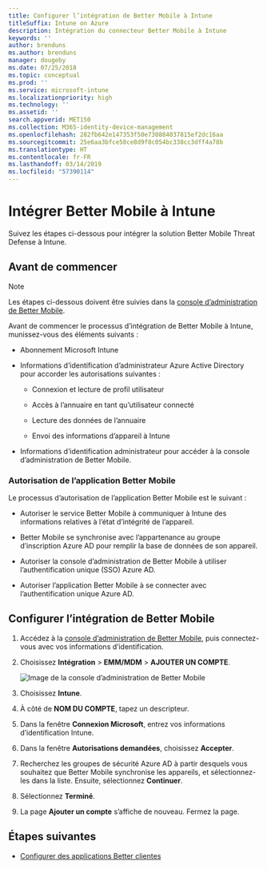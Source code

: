 ```yaml
---
title: Configurer l’intégration de Better Mobile à Intune
titleSuffix: Intune on Azure
description: Intégration du connecteur Better Mobile à Intune
keywords: ''
author: brenduns
ms.author: brenduns
manager: dougeby
ms.date: 07/25/2018
ms.topic: conceptual
ms.prod: ''
ms.service: microsoft-intune
ms.localizationpriority: high
ms.technology: ''
ms.assetid: ''
search.appverid: MET150
ms.collection: M365-identity-device-management
ms.openlocfilehash: 282fb642e147353f50e730884037815ef2dc16aa
ms.sourcegitcommit: 25e6aa3bfce58ce8d9f8c054bc338cc3dff4a78b
ms.translationtype: HT
ms.contentlocale: fr-FR
ms.lasthandoff: 03/14/2019
ms.locfileid: "57390114"
---
```

# <a name="integrate-better-mobile-with-intune"></a>Intégrer Better Mobile à Intune

Suivez les étapes ci-dessous pour intégrer la solution Better Mobile Threat Defense à Intune.

## <a name="before-you-begin"></a>Avant de commencer

> [!NOTE]
> Les étapes ci-dessous doivent être suivies dans la [console d’administration de Better Mobile](https://aad.bmobi.net).

Avant de commencer le processus d’intégration de Better Mobile à Intune, munissez-vous des éléments suivants :

-   Abonnement Microsoft Intune

-   Informations d’identification d’administrateur Azure Active Directory pour accorder les autorisations suivantes :

    -   Connexion et lecture de profil utilisateur

    -   Accès à l’annuaire en tant qu’utilisateur connecté

    -   Lecture des données de l’annuaire

    -   Envoi des informations d’appareil à Intune

-   Informations d’identification administrateur pour accéder à la console d’administration de Better Mobile.

### <a name="better-mobile-app-authorization"></a>Autorisation de l’application Better Mobile

Le processus d’autorisation de l’application Better Mobile est le suivant :

-   Autoriser le service Better Mobile à communiquer à Intune des informations relatives à l’état d’intégrité de l’appareil.

-   Better Mobile se synchronise avec l’appartenance au groupe d’inscription Azure AD pour remplir la base de données de son appareil.

-   Autoriser la console d’administration de Better Mobile à utiliser l’authentification unique (SSO) Azure AD.

-   Autoriser l’application Better Mobile à se connecter avec l’authentification unique Azure AD.

## <a name="to-set-up-better-mobile-integration"></a>Configurer l’intégration de Better Mobile

1. Accédez à la [console d’administration de Better Mobile](https://aad.bmobi.net), puis connectez-vous avec vos informations d’identification.
2. Choisissez **Intégration** > **EMM/MDM** > **AJOUTER UN COMPTE**.

     ![Image de la console d’administration de Better Mobile](media/better_mobile_console.png)
 
3. Choisissez **Intune**.
4. À côté de **NOM DU COMPTE**, tapez un descripteur. 
5. Dans la fenêtre **Connexion Microsoft**, entrez vos informations d’identification Intune.
6. Dans la fenêtre **Autorisations demandées**, choisissez **Accepter**.
7. Recherchez les groupes de sécurité Azure AD à partir desquels vous souhaitez que Better Mobile synchronise les appareils, et sélectionnez-les dans la liste. Ensuite, sélectionnez **Continuer**.
8. Sélectionnez **Terminé**.
9. La page **Ajouter un compte** s’affiche de nouveau. Fermez la page. 

## <a name="next-steps"></a>Étapes suivantes

-   [Configurer des applications Better clientes](mtd-apps-ios-app-configuration-policy-add-assign.md)
